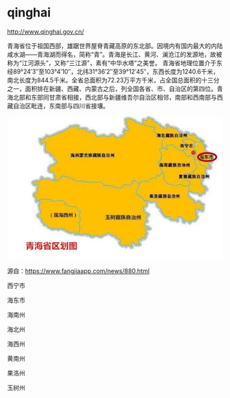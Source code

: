 # qinghai

http://www.qinghai.gov.cn/

青海省位于祖国西部，雄踞世界屋脊青藏高原的东北部。因境内有国内最大的内陆咸水湖——青海湖而得名，简称“青”。青海是长江、黄河、澜沧江的发源地，故被称为“江河源头”，又称“三江源”，素有“中华水塔”之美誉。 青海省地理位置介于东经89°24′3″至103°4′10″，北纬31°36′2″至39°12′45″，东西长度为1240.6千米，南北长度为844.5千米。全省总面积为72.23万平方千米，占全国总面积的十三分之一，面积排在新疆、西藏、内蒙古之后，列全国各省、市、自治区的第四位。青海北部和东部同甘肃省相接，西北部与新疆维吾尔自治区相邻，南部和西南部与西藏自治区毗连，东南部与四川省接壤。



![青海](qinghai.png)

源自：https://www.fangjiaapp.com/news/880.html

西宁市

海东市

海南州

海北州

海西州

黄南州

果洛州

玉树州


